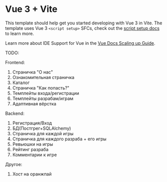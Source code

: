 # Vue 3 + Vite

This template should help get you started developing with Vue 3 in Vite. The template uses Vue 3 `<script setup>` SFCs, check out the [script setup docs](https://v3.vuejs.org/api/sfc-script-setup.html#sfc-script-setup) to learn more.

Learn more about IDE Support for Vue in the [Vue Docs Scaling up Guide](https://vuejs.org/guide/scaling-up/tooling.html#ide-support).

TODO:

Frontend:

1. Страничка "О нас"
2. Ознакомительная страничка
3. Каталог
4. Страничка "Как попасть?"
5. Темплейты входа/регистрации
6. Темплейты разрабам/играм
7. Адаптивная вёрстка

Backend:

1. Регистрация/Вход
2. БД(Постгрег+SQLAlchemy)
3. Страничка для каждой игры
4. Страничка для каждого разраба + его игры
5. Ревьюшки на игры 
6. Рейтинг разраба
7. Комментарии к игре

Другое:

1. Хост на оранжпай
